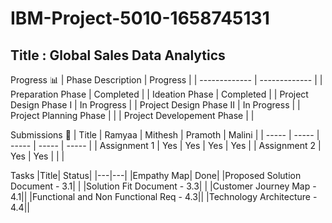 # IBM-Project-5010-1658745131
## Title : Global Sales Data Analytics
Progress 📊
| Phase Description  | Progress |
| ------------- | ------------- |
| Preparation Phase  | Completed  |
| Ideation Phase  | Completed |
| Project Design Phase I | In Progress |
| Project Design Phase II | In Progress |
| Project Planning Phase  | |
| Project Developement Phase | |

Submissions
👤
| Title  | Ramyaa | Mithesh | Pramoth | Malini |
| ----- | ----- | ----- | ----- | ----- |
| Assignment 1 | Yes | Yes | Yes | Yes |
| Assignment 2 | Yes | Yes | | |

Tasks
|Title| Status|
|---|---|
|Empathy Map| Done|
|Proposed Solution Document - 3.1| |
|Solution Fit Document - 3.3| |
|Customer Journey Map - 4.1||
|Functional and Non Functional Req - 4.3||
|Technology Architecture - 4.4||


